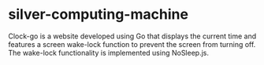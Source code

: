 # silver-computing-machine
Clock-go is a website developed using Go that displays the current time and features a screen wake-lock function to prevent the screen from turning off. The wake-lock functionality is implemented using NoSleep.js.
